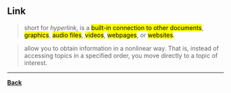 ## Link
> short for _hyperlink_, is a <mark class="hltr-blue">built-in connection to other documents</mark>, <mark class="hltr-blue">graphics</mark>, <mark class="hltr-blue">audio files</mark>, <mark class="hltr-blue">videos</mark>, <mark class="hltr-blue">webpages</mark>, or <mark class="hltr-blue">websites</mark>.

> allow you to obtain information in a nonlinear way. That is, instead of accessing topics in a specified order, you move directly to a topic of interest.

---
**[Back](INTCOMPrelimCh8.md)**